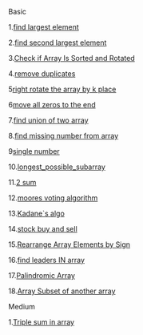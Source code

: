 Basic

1.[find largest element ](https://www.geeksforgeeks.org/problems/largest-element-in-array4009/0?utm_source=youtube&utm_medium=collab_striver_ytdescription&utm_campaign=largest-element-in-array)

2.[find second largest element](https://www.geeksforgeeks.org/problems/second-largest3735/1?utm_source=youtube&utm_medium=collab_striver_ytdescription&utm_campaign=second-largest)

3.[Check if Array Is Sorted and Rotated](https://leetcode.com/problems/check-if-array-is-sorted-and-rotated/description/)

4.[remove duplicates](https://leetcode.com/problems/remove-duplicates-from-sorted-array/description/)

5[right rotate the array by k place](https://leetcode.com/problems/rotate-array/submissions/1393304246/)

6[move all zeros to the end](https://leetcode.com/problems/move-zeroes/submissions/1395778272/)

7.[find union of two array ](https://www.geeksforgeeks.org/problems/union-of-two-sorted-arrays-1587115621/1?utm_source=youtube&utm_medium=collab_striver_ytdescription&utm_campaign=union-of-two-sorted-arrays)

8.[find missing number from array](https://leetcode.com/problems/missing-number/)

9[single number](https://leetcode.com/problems/single-number/)

10.[longest_possible_subarray](https://www.geeksforgeeks.org/problems/longest-sub-array-with-sum-k0809/1?utm_source=youtube&utm_medium=collab_striver_ytdescription&utm_campaign=longest-sub-array-with-sum-k)

11.[2 sum ](https://leetcode.com/problems/two-sum/description/)

12.[moores voting algorithm](https://leetcode.com/problems/majority-element/description/)

13.[Kadane`s algo](https://leetcode.com/problems/maximum-subarray/)

14.[stock buy and sell](https://leetcode.com/problems/best-time-to-buy-and-sell-stock/solutions/39038/kadane-s-algorithm-since-no-one-has-mentioned-about-this-so-far-in-case-if-interviewer-twists-the-input/)

15.[Rearrange Array Elements by Sign](https://leetcode.com/problems/rearrange-array-elements-by-sign/description/)

16.[find leaders IN array](https://www.geeksforgeeks.org/problems/leaders-in-an-array-1587115620/1?utm_source=youtube&utm_medium=collab_striver_ytdescription&utm_campaign=leaders-in-an-array)

17.[Palindromic Array](https://www.geeksforgeeks.org/problems/palindromic-array-1587115620/1)

18.[Array Subset of another array](https://www.geeksforgeeks.org/problems/array-subset-of-another-array2317/1)

Medium

1.[Triple sum in array](https://www.geeksforgeeks.org/problems/triplet-sum-in-array-1587115621/1)
